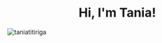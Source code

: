 <h1 align="center">Hi, I'm Tania!</h1>

<p><img align="center" src="https://github-readme-stats.vercel.app/api/top-langs?username=taniatitiriga&show_icons=true&locale=en&layout=compact&theme=dark" alt="taniatitiriga"/></p>

